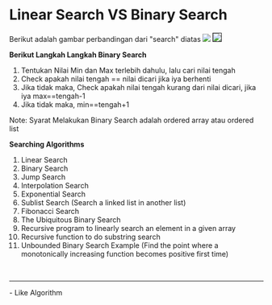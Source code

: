 # Linear Search VS Binary Search
Berikut adalah gambar perbandingan dari "search" diatas 
<img src="https://4.bp.blogspot.com/-sSdozJ5kIjQ/XLF08XSifpI/AAAAAAAAAc4/L4MPwWBW1Ao13ClrGoWrTUbG1CPu0VKhgCLcBGAs/s640/linear%2Bsearch%2Bvs%2Bbinary%2Bsearch.gif">
<img src="https://1.bp.blogspot.com/-hM0dIAGzBtQ/XLF0604OvyI/AAAAAAAAAc0/hmGhAxGDBAkb_5NktT3f16VxOIApqJ3ugCLcBGAs/s640/step%2Bby%2Bstep%2Bbinary%2Bsearch.gif" border="1">

<b>Berikut Langkah Langkah Binary Search</b>
<ol>
  <li>Tentukan Nilai Min dan Max terlebih dahulu, lalu cari nilai tengah</li>
  <li>Check apakah nilai tengah == nilai dicari jika iya berhenti</li>
  <li>Jika tidak maka, Check apakah nilai tengah kurang dari nilai dicari, jika iya max==tengah-1</li>
  <li>Jika tidak maka, min==tengah+1</li>
</ol>
Note: Syarat Melakukan Binary Search adalah ordered array atau ordered list

<b>Searching Algorithms</b>
<ol>
<li>Linear Search</li>
<li>Binary Search</li>
<li>Jump Search</li>
<li>Interpolation Search</li>
<li>Exponential Search</li>
<li>Sublist Search (Search a linked list in another list)</li>
<li>Fibonacci Search</li>
<li>The Ubiquitous Binary Search</li>
<li>Recursive program to linearly search an element in a given array</li>
<li>Recursive function to do substring search</li>
<li>Unbounded Binary Search Example (Find the point where a monotonically increasing function becomes positive first time)</li>
</ol>
<br/><hr/>
- Like Algorithm
